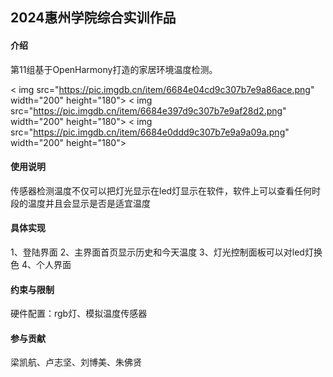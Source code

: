 ## 2024惠州学院综合实训作品

####  介绍
第11组基于OpenHarmony打造的家居环境温度检测。



< img src="https://pic.imgdb.cn/item/6684e04cd9c307b7e9a86ace.png" width="200" height="180">
< img src="https://pic.imgdb.cn/item/6684e397d9c307b7e9af28d2.png" width="200" height="180">
< img src="https://pic.imgdb.cn/item/6684e0ddd9c307b7e9a9a09a.png" width="200" height="180">

#### 使用说明
传感器检测温度不仅可以把灯光显示在led灯显示在软件，软件上可以查看任何时段的温度并且会显示是否是适宜温度


#### 具体实现
1、登陆界面
2、主界面首页显示历史和今天温度
3、灯光控制面板可以对led灯换色
4、个人界面

#### 约束与限制

 硬件配置：rgb灯、模拟温度传感器

####  参与贡献
梁凯航、卢志坚、刘博美、朱佛贤

